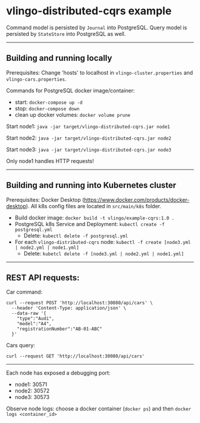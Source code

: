 # vlingo-distributed-cqrs example

Command model is persisted by `Journal` into PostgreSQL. Query model is persisted by `StateStore` into PostgreSQL as well.

---

## Building and running locally

Prerequisites: Change 'hosts' to localhost in `vlingo-cluster.properties` and `vlingo-cars.properties`.

Commands for PostgreSQL docker image/container:
- start: `docker-compose up -d`
- stop: `docker-compose down`
- clean up docker volumes: `docker volume prune`

Start node1: `java -jar target/vlingo-distributed-cqrs.jar node1`

Start node2: `java -jar target/vlingo-distributed-cqrs.jar node2`

Start node3: `java -jar target/vlingo-distributed-cqrs.jar node3`

Only node1 handles HTTP requests!

---

## Building and running into Kubernetes cluster

Prerequisites: Docker Desktop (https://www.docker.com/products/docker-desktop). All k8s config files are located in `src/main/k8s` folder.

- Build docker image: `docker build -t vlingo/example-cqrs:1.0 .`
- PostgreSQL k8s Service and Deployment: `kubectl create -f postgresql.yml`
  - Delete: `kubectl delete -f postgresql.yml`
- For each `vlingo-distributed-cqrs` node: `kubectl -f create [node3.yml | node2.yml | node1.yml]`
  - Delete: `kubetcl delete -f [node3.yml | node2.yml | node1.yml]`

---

## REST API requests:

Car command:
```
curl --request POST 'http://localhost:30080/api/cars' \
  --header 'Content-Type: application/json' \  
  --data-raw '{
    "type":"Audi",  
    "model":"A4",
    "registrationNumber":"AB-01-ABC"
  }'
```

Cars query:
```
curl --request GET 'http://localhost:30080/api/cars'
```

---

Each node has exposed a debugging port:
- node1: 30571
- node2: 30572
- node3: 30573

Observe node logs: choose a docker container (`docker ps`) and then `docker logs <container_id>`